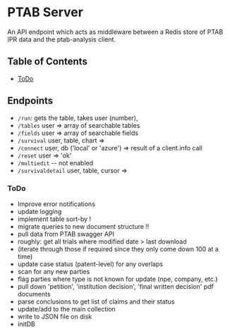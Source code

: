 # PTAB Server

An API endpoint which acts as middleware between a Redis store of PTAB IPR data and the ptab-analysis client.

## Table of Contents

- [ToDo](#todo)

## Endpoints

- `/run`: gets the table, takes user (number), 
- `/tables` user => array of searchable tables
- `/fields` user => array of searchable fields
- `/survival` user, table, chart =>
- `/connect` user, db ('local' or 'azure') => result of a client.info call
- `/reset` user => 'ok'
- `/multiedit` -- not enabled
- `/survivaldetail` user, table, cursor => 

### ToDo

- Improve error notifications
- update logging
- implement table sort-by !
- migrate queries to new document structure !!
- pull data from PTAB swagger API
 - roughly: get all trials where modified date > last download
 - (iterate through those if required since they only come down 100 at a time)
 - update case status (patent-level) for any overlaps
 - scan for any new parties
 - flag parties where type is not known for update (npe, company, etc.)
 - pull down 'petition', 'institution decision', 'final written decision' pdf documents
 - parse conclusions to get list of claims and their status
 - update/add to the main collection
 - write to JSON file on disk
 - initDB